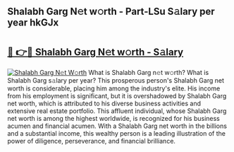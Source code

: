 ## Shalabh Garg N𝚎t w𝚘rth - Part-LSu S𝚊lary per year hkGJx

# <h2><a href="http://gc00sx.nevu.top/?p=Shalabh+Garg">🔗 👉🔴 Shalabh Garg N𝚎t w𝚘rth - S𝚊lary</a></h2>

[![Shalabh Garg N𝚎t W𝚘rth](https://i.imgur.com/Oavwk0R.jpeg)](http://gc00sx.nevu.top/?p=Shalabh+Garg)
What is Shalabh Garg n𝚎t w𝚘rth? What is Shalabh Garg s𝚊lary per year?
This prosperous person's Shalabh Garg net worth is considerable, placing him among the industry's elite. His income from his employment is significant, but it is overshadowed by Shalabh Garg net worth, which is attributed to his diverse business activities and extensive real estate portfolio. This affluent individual, whose Shalabh Garg net worth is among the highest worldwide, is recognized for his business acumen and financial acumen. With a Shalabh Garg net worth in the billions and a substantial income, this wealthy person is a leading illustration of the power of diligence, perseverance, and financial brilliance.
